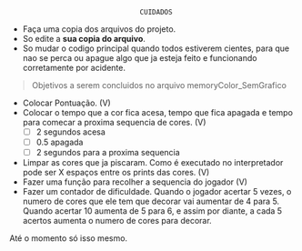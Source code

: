                                    CUIDADOS
* Faça uma copia dos arquivos do projeto.
* So edite a **sua copia do arquivo**.
* So mudar o codigo principal quando todos estiverem cientes, para que nao se
perca ou apague algo que ja esteja feito e funcionando corretamente por acidente.

> Objetivos a serem concluidos no arquivo memoryColor_SemGrafico

* Colocar Pontuação. (V)
* Colocar o tempo que a cor fica acesa, tempo que fica apagada e tempo para comecar a proxima sequencia de cores. (V)
	* [ ] 2 segundos acesa
	* [ ] 0.5 apagada
	* [ ] 2 segundos para a proxima sequencia
* Limpar as cores que ja piscaram. Como é executado no interpretador pode ser X espaços entre os prints das cores. (V)
* Fazer uma função para recolher a sequencia do jogador (V)
* Fazer um contador de dificuldade. Quando o jogador acertar 5 vezes, o numero de cores que ele tem que
decorar vai aumentar de 4 para 5. Quando acertar 10 aumenta de 5 para 6, e assim por diante, a cada 5 acertos aumenta o numero de cores para decorar.

Até o momento só isso mesmo.
